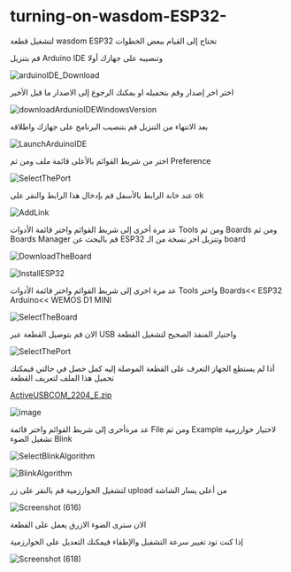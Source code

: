 # turning-on-wasdom-ESP32-

لتشغيل قطعة wasdom ESP32 تحتاج إلى القيام ببعض الخطوات 

قم بتنزيل Arduino IDE وتنصيبه على جهازك أولا 



![arduinoIDE_Download](https://user-images.githubusercontent.com/108210044/179744257-34b1175a-fbd1-4b95-8c61-ea4b9345e118.PNG)



اختر اخر إصدار وقم بتحميله او يمكنك الرجوع إلى الاصدار ما قبل الأخير 



![downloadArdunioIDEWindowsVersion](https://user-images.githubusercontent.com/108210044/179744382-458d8387-8774-44a8-ac58-cd38cf925350.PNG)



بعد الانتهاء من التنزيل قم بتنصيب البرنامج على جهازك واطلاقه



![LaunchArduinoIDE](https://user-images.githubusercontent.com/108210044/179746129-c2e85c17-6f7c-44fe-81f5-58534d6eaa6e.png)



اختر من شريط القوائم بالأعلى قائمة ملف ومن ثم Preference 



![SelectThePort](https://user-images.githubusercontent.com/108210044/179746265-8a9c94df-129d-483e-b3c3-36cf7ebedf00.png)



عند خانة الرابط بالأسفل قم بإدخال هذا الرابط والنقر على ok 



![AddLink](https://user-images.githubusercontent.com/108210044/179746374-854510f4-7f3b-4903-8744-7c5c97fb9754.png)



عد مرة أخرى إلى شريط القوائم واختر قائمة الأدوات Tools ومن ثم Boards ومن ثم Boards Manager 
قم بالبحث عن ESP32 وتنزيل اخر نسخة من الـ board 



![DownloadTheBoard](https://user-images.githubusercontent.com/108210044/179747221-ed07dcf5-7689-4199-b044-15d6aba38a76.png)

![InstallESP32](https://user-images.githubusercontent.com/108210044/179747235-ed134b76-8891-4bb5-b44f-9b30f4e5c542.png)




عد مرة اخرى إلى شريط القوائم واختر قائمة الأدوات Tools  واختر Boards<< ESP32 Arduino<< WEMOS D1 MINI 



![SelectTheBoard](https://user-images.githubusercontent.com/108210044/179747566-55ba90c1-0a75-452e-b9c6-89414866b24d.png)



الان قم بتوصيل القطعة عبر USB واختيار المنفذ الصحيح لتشغيل القطعة 



![SelectThePort](https://user-images.githubusercontent.com/108210044/179747719-6635337f-4bed-4ec4-8dab-3428bbcb2214.png)

أذا لم يستطع الجهاز التعرف على القطعة الموصلة إليه كمل حصل في حالتي 
فيمكنك تحميل هذا الملف لتعريف القطعة 

[ActiveUSBCOM_2204_E.zip](https://github.com/WedadAlqithmi/turning-on-wasdom-ESP32-/files/9141011/ActiveUSBCOM_2204_E.zip)

![image](https://user-images.githubusercontent.com/108210044/179749392-6e02360b-d0ae-48ae-8000-11cdb18e3770.png)



عد مرةأخرى إلى شريط القوائم واختر قائمة File ومن ثم Example لاختيار خوارزمية تشغيل الضوء Blink 



![SelectBlinkAlgorithm](https://user-images.githubusercontent.com/108210044/179747846-c979efb1-0674-4678-a10f-a2e9eecc54a1.png)


![BlinkAlgorithm](https://user-images.githubusercontent.com/108210044/179747879-0d14344b-f5a1-471f-a553-8d09fcfcc303.png)



لتشغيل الخوارزمية قم بالنقر على زر upload من أعلى يسار الشاشة 

![Screenshot (616)](https://user-images.githubusercontent.com/108210044/179747995-5303fad0-aa81-4a27-9dbf-d0a236f872fb.png)

الان سترى الضوء الازرق يعمل على القطعة 

إذا كنت تود تغيير سرعة التشفيل والإطفاء فيمكنك التعديل على الخوارزمية 

![Screenshot (618)](https://user-images.githubusercontent.com/108210044/179748644-b0fceab5-77be-47d4-bd20-566b356a833d.png)

